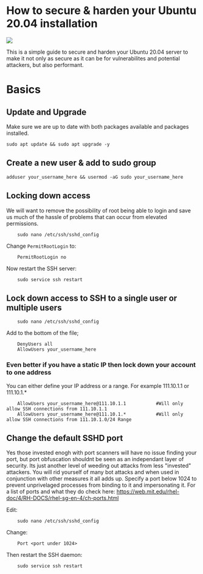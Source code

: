 #  How to secure & harden your Ubuntu 20.04 installation
![](https://img.shields.io/badge/<Linux>-<Ubuntu>-informational?style=flat&logo=<LOGO_NAME>&logoColor=white&color=2bbc8a)

This is a simple guide to secure and harden your Ubuntu 20.04 server to make it not only as secure as it can be for vulnerabilites and potential attackers, but also performant.

#   Basics

## Update and Upgrade

Make sure we are up to date with both packages available and packages installed.

    sudo apt update && sudo apt upgrade -y

##  Create a new user & add to sudo group

    adduser your_username_here && usermod -aG sudo your_username_here
    

##  Locking down access

We will want to remove the possibility of root being able to login and save us much of the hassle of problems that can occur from elevated permissions.

        sudo nano /etc/ssh/sshd_config

Change <code>PermitRootLogin</code> to:

        PermitRootLogin no

Now restart the SSH server:

        sudo service ssh restart

##  Lock down access to SSH to a single user or multiple users

        sudo nano /etc/ssh/sshd_config

Add to the bottom of the file;

        DenyUsers all
        AllowUsers your_username_here

### Even better if you have a static IP then lock down your account to one address

You can either define your IP address or a range. For example 111.10.1.1 or 111.10.1.*

        AllowUsers your_username_here@111.10.1.1           #Will only allow SSH connections from 111.10.1.1
        AllowUsers your_username_here@111.10.1.*           #Will only allow SSH connections from 111.10.1.0/24 Range

## Change the default SSHD port

Yes those invested enogh with port scanners will have no issue finding your port, but port obfuscation shouldnt be seen as an independant layer of security. Its just another level of weeding out attacks from less "invested" attackers. You will rid yourself of many bot attacks and when used in conjunction with other measures it all adds up. Specify a  port below 1024 to prevent unprivelaged processes from binding to it and impersonating it. For a list of ports and what they do check here: 
https://web.mit.edu/rhel-doc/4/RH-DOCS/rhel-sg-en-4/ch-ports.html

Edit:

        sudo nano /etc/ssh/sshd_config

Change:

        Port <port under 1024>

Then restart the SSH daemon:

        sudo service ssh restart
